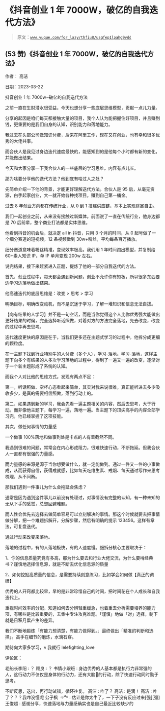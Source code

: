 # 《抖音创业 1 年 7000W，破亿的自我迭代方法》

> 原文：[`www.yuque.com/for_lazy/thfiu8/usgfep1lpahg9vdd`](https://www.yuque.com/for_lazy/thfiu8/usgfep1lpahg9vdd)



## (53 赞)《抖音创业 1 年 7000W，破亿的自我迭代方法》 

作者： 高洁 

日期：2023-03-22 

抖音创业 1 年 7000w~破亿的自我迭代方法 

之前一直在生财潜水很受益，今天也想分享一些底层思维模型，贡献一点儿力量。 

分享的起因是咱们每天都接触大量的项目，我个人认为能把握住好项目，并且赚到钱，更重要的是我们自身的认知，识别能力和落地能力。 

我过去在头部公司做知识付费，后来在阿里工作，现在又在创业，也有幸和很多优秀的大佬共事。 

而合伙人是我见过身边迭代速度最快的，能感知到的是他每个小时都有新的变化，并能做出结果。 

今天和大家分享一下我合伙人的一些底层的学习思维。内容有点儿长。 

那为啥要分享他的迭代方法？他到底有啥过人之处？ 

先简单介绍一下他的背景，才能更好理解迭代方法。合伙人是 95 后，从毫无资源，白手起家创业，大一就开始各种找项目，赚到自己第一桶金。 

过去 8 年创业方向都在传统行业，从 0 到 1 搭建供应链，基本上实现财富自由。 

我们一起创业之前，从来没有接触过新媒体，前面说了一直在传统行业，他身边都是 70 后前辈，整个商业打法都是实体思维。 

他看到抖音的机会后，就决定 all in 抖音，只用 3 个月的时间，从 0 起号做了一个细分赛道的短视频，12 条视频做到 30w+粉丝，平均每条百万播放。 

细分赛道意味着粉丝精准，变现效率极高。我们用 1 年时间跑出模型，并复制给 60+素人知识 IP，单 IP 单月变现 200w 左右。 

说完结果，接下来赶紧进入正题，提炼了他的一部分自我迭代的方法。 

首先，创业过程中，每天都会遇到新问题，创业不允许你有短板，所以很多东西要边学习边落地做出结果。 

他高速迭代的底层思维是：改变 > 思考 > 学习 

明确目标，明确改变动机，而不是沉迷于学习，了解一堆知识和信息无法自拔。 

【向有结果的人学习】并不是一句空话，而是当你觉得这个人比你优秀强大能做出更好结果的时候，完全选择听话照做，对着对方的方法完全落地，先去改变，改变的过程中再去思考。 

迭代速度更快的原因是在于，当我们更多还在主题式学习的过程中，他拆分成更细的颗粒度。 

在一主题下找到行业特别牛的人付费（多个人），学习-落地，学习-落地，这样主题下向多个有结果的人多次学习落地的过程中，得到了一遍又一遍的改变，逐渐对于一个新主题形成了系统的认知。 

而我个人对比他的思维方式，发现有两点不足： 

第一，听话照做、空杯心态看起来简单，其实对我来说很难，真正能听进去多少吸收多少，是真的需要相信照做，落到行动上的。 

第二，如果遇到新的学习，我会先看一遍主题相关的内容，然后去思考，大于行动。而非像他主题下，每学习一遍，落地一遍。当主题下的顶尖高手的内容全部学习完，他已经掌握了这项技能。 

其次，做任何事情的力量感 

一个做事 100%落地和做事到处是卡点的人有着截然不同。 

我遇到很难的问题，常常会在内心形成阻力，很难快速行动，不断拖延。但我合伙人一直都有很强的力量感。 

而力量感的来源是源于当你想要做什么，就一定能做到。通过一件又一件的小事做成，从而获得自信，获得成就感，比如每天吃维生素、戒烟、每天通过写作来思考梳理，从不间断。 

那我们遇到一件事儿为什么会拖延会焦虑？ 

通常是因为遇到这件事儿以前没有处理过，对事情没有完整的认知，有一种未知的无从下手的感觉，总想回避难题。 

而人性会优先去选择去做简单容易可以立刻解决的事情。那这个时候就要去把事情做分解，把一个难题拆解开，分解步骤，然后有明确的提示 123456。这样有章法，可复盘迭代。 

通过行动来改变来落地。 

落地的过程中，有的人落地极快，有的人速度慢。细拆分核心主要取决于： 

1、你的信息质量究竟有多高，那为什么要去和行业大佬交流，为什么要啃经典书？谨慎地选择信息源，就是不断去优化信息源的质量 

2、如何挖掘高质量的信息，是需要持续刻意练习，比如学会如何做【真正的调研】 

优秀的人开窍都比较早，早的是非常珍惜自己的时间，把时间花在个人成长和自我迭代上。 

重视时间效率的分配，知道如何去分辨轻重缓急，也着重去分析需要培养的能力项，有哪些是比较重要的，去集中专注攻克难题。「谨慎」地做「对」选择，剩下就是日积月累产生的差异。 

我们不断地锻炼「有能力想清楚，有能力做得到。」最终做出「精准的判断和选择」。高手在细节的磨炼，水滴石穿。 

期待向大家多学习，v 我就行 lelefighting_love 

评论区： 

老船长李阳 : ？ 顾良 : ？ 书情小跟班 : 身边优秀的人基本都是执行力非常强的人，这行动力不仅仅是身体的行动力，还有大脑🧠的行动，除了快速行动同时勤于思考。 

不断反思，迭出，再行动试错，循环往复。 高洁 : 咋了？ 高洁 : 是滴！ 高洁 : 咋了？？？我咋没懂呢 公子枫  ᯤ⁶ᴳ : 估计是你太牛了，一下子没有反应过来[强][强] 王俊超 : 感谢分享，快速落地与力量感确实也是自己最近比较缺少的
